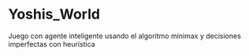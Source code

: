# Yoshis_World
Juego con agente inteligente usando el algoritmo minimax y decisiones imperfectas con heurística
